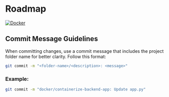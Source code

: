 # Roadmap

[![Docker](https://github.com/13angs/roadmap/actions/workflows/docker.yml/badge.svg)](https://github.com/13angs/roadmap/actions/workflows/docker.yml)

## Commit Message Guidelines

When committing changes, use a commit message that includes the project folder name for better clarity. Follow this format:

```bash
git commit -m "<folder-name>/<description>: <message>"
```

### Example:

```bash
git commit -m "docker/containerize-backend-app: Update app.py"
```
